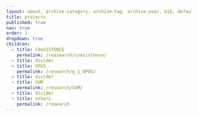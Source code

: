 ```yaml
---
layout: about, archive-category, archive-tag, archive-year, bib, default, distill, none, page, post
title: projects
published: true
nav: true
order: 1
dropdown: true
children:
  - title: COeXISTENCE
    permalink: /reasearch/coexistence/
  - title: divider
  - title: OPUS
    permalink: /research/g_1_OPUS/
  - title: divider
  - title: SUM
    permalink: /research/SUM/
  - title: divider
  - title: others
    permalink: /research
---
```

